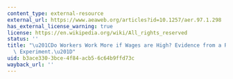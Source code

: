 ```yaml
---
content_type: external-resource
external_url: https://www.aeaweb.org/articles?id=10.1257/aer.97.1.298
has_external_license_warning: true
license: https://en.wikipedia.org/wiki/All_rights_reserved
status: ''
title: "\u201CDo Workers Work More if Wages are High? Evidence from a Randomized Field\
  \ Experiment.\u201D"
uid: b3ace330-3bce-4f84-acb5-6c64b9ffd73c
wayback_url: ''
---
```


